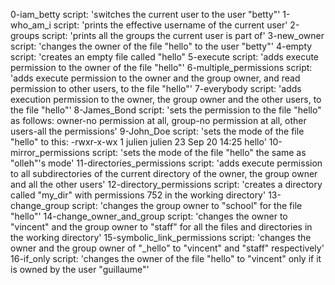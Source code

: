 0-iam_betty script: 'switches the current user to the user "betty"'
1-who_am_i script: 'prints the effective username of the current user'
2-groups script: 'prints all the groups the current user is part of'
3-new_owner script: 'changes the owner of the file "hello" to the user "betty"'
4-empty script: 'creates an empty file called "hello"
5-execute script: 'adds execute permission to the owner of the file "hello"'
6-multiple_permissions script: 'adds execute permission to the owner and the group owner, and read permission to other users, to the file "hello"'
7-everybody script: 'adds execution permission to the owner, the group owner and the other users, to the file "hello"'
8-James_Bond script: 'sets the permission to the file "hello" as follows: owner-no permission at all, group-no permission at all, other users-all the permissions'
9-John_Doe script: 'sets the mode of the file "hello" to this: -rwxr-x-wx 1 julien julien 23 Sep 20 14:25 hello'
10-mirror_permissions script: 'sets the mode of the file "hello" the same as "olleh"'s mode'
11-directories_permissions script: 'adds execute permission to all subdirectories of the current directory of the owner, the group owner and all the other users'
12-directory_permissions script: 'creates a directory called "my_dir" with permissions 752 in the working directory'
13-change_group script: 'changes the group owner to "school" for the file "hello"'
14-change_owner_and_group script: 'changes the owner to "vincent" and the group owner to "staff" for all the files and directories in the working directory'
15-symbolic_link_permissions script: 'changes the owner and the group owner of "_hello" to "vincent" and "staff" respectively'
16-if_only script: 'changes the owner of the file "hello" to "vincent" only if it is owned by the user "guillaume"'

